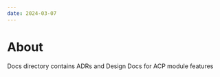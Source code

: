 ```yaml
---
date: 2024-03-07
---
```


# About

Docs directory contains ADRs and Design Docs for ACP module features